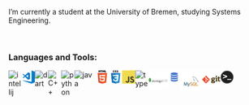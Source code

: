 

 I’m currently a student at the University of Bremen, studying Systems Engineering.

<!--
**kkh327/kkh327** is a ✨ _special_ ✨ repository because its `README.md` (this file) appears on your GitHub profile.




- ⚡ Fun fact: ...
-->
<br />

### Languages and Tools:

<img align="left" alt="intellij" width="26px" src="https://raw.githubusercontent.com/yurijserrano/Github-Profile-Readme-Logos/master/ides/intellij.svg" />


<img align="left" alt="Visual Studio Code" width="26px" src="https://raw.githubusercontent.com/github/explore/80688e429a7d4ef2fca1e82350fe8e3517d3494d/topics/visual-studio-code/visual-studio-code.png" />

<img align="left" alt="dart" width="26x"
src="https://raw.githubusercontent.com/yurijserrano/Github-Profile-Readme-Logos/master/programming%20languages/dart.svg" />


<img align="left" alt="C++" width="26x"
src="https://raw.githubusercontent.com/yurijserrano/Github-Profile-Readme-Logos/master/programming%20languages/c%2B%2B.svg" />

<img align="left" alt="python" width="26x"
src="https://raw.githubusercontent.com/yurijserrano/Github-Profile-Readme-Logos/master/programming%20languages/python.svg" />


<img align="left" alt="java" width="42x"
src="https://raw.githubusercontent.com/yurijserrano/Github-Profile-Readme-Logos/master/programming%20languages/java.svg" />


<img align="left" alt="HTML5" width="26px" src="https://raw.githubusercontent.com/github/explore/80688e429a7d4ef2fca1e82350fe8e3517d3494d/topics/html/html.png" />

<img align="left" alt="CSS3" width="26px" src="https://raw.githubusercontent.com/github/explore/80688e429a7d4ef2fca1e82350fe8e3517d3494d/topics/css/css.png" />


<img align="left" alt="JavaScript" width="26px" src="https://raw.githubusercontent.com/github/explore/80688e429a7d4ef2fca1e82350fe8e3517d3494d/topics/javascript/javascript.png" />


<img align="left" alt="type" width="26x"
src="https://raw.githubusercontent.com/yurijserrano/Github-Profile-Readme-Logos/master/programming%20languages/typescript.svg" />

<!-- <img align="left" alt="GraphQL" width="26px" src="https://raw.githubusercontent.com/github/explore/80688e429a7d4ef2fca1e82350fe8e3517d3494d/topics/graphql/graphql.png" /> -->
 <img align="left" alt="MongoDB" width="38px" src="https://raw.githubusercontent.com/github/explore/80688e429a7d4ef2fca1e82350fe8e3517d3494d/topics/mongodb/mongodb.png" />


<img align="left" alt="SQL" width="26px" src="https://raw.githubusercontent.com/github/explore/80688e429a7d4ef2fca1e82350fe8e3517d3494d/topics/sql/sql.png" />

<img align="left" alt="MySQL" width="42px" src="https://raw.githubusercontent.com/github/explore/80688e429a7d4ef2fca1e82350fe8e3517d3494d/topics/mysql/mysql.png" />



<img align="left" alt="Git" width="36px" src="https://raw.githubusercontent.com/github/explore/80688e429a7d4ef2fca1e82350fe8e3517d3494d/topics/git/git.png" />


<img align="left" alt="Terminal" width="26px" src="https://raw.githubusercontent.com/github/explore/80688e429a7d4ef2fca1e82350fe8e3517d3494d/topics/terminal/terminal.png" />

<br />
<br />

